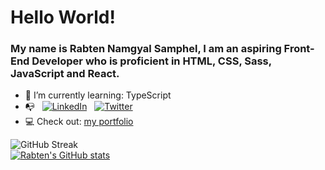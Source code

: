 # Hello World!
### My name is Rabten Namgyal Samphel, I am an aspiring Front-End Developer who is proficient in HTML, CSS, Sass, JavaScript and React.

- 🌱 I’m currently learning: TypeScript
- 📭 &nbsp; [![LinkedIn](https://user-images.githubusercontent.com/76475970/192125971-58ca5064-affa-4598-bf84-324a3e303034.png)](https://www.linkedin.com/in/rabten-samphel-53171a1bb/) &nbsp;
     [![Twitter](https://user-images.githubusercontent.com/76475970/192126014-4159252a-103b-4e7c-83b2-172cade30331.png)](https://twitter.com/rabtensamphel)
- 💻 Check out: [my portfolio](https://dulcet-custard-efe2e2.netlify.app/)

     
![GitHub Streak](https://github-readme-streak-stats.herokuapp.com?user=rabtennamgyal&theme=soft-green)
 &nbsp; &nbsp; &nbsp; &nbsp; &nbsp; &nbsp; &nbsp; &nbsp; &nbsp; &nbsp; &nbsp; &nbsp; &nbsp; &nbsp; &nbsp; &nbsp;
  &nbsp; &nbsp; &nbsp; &nbsp; &nbsp; &nbsp; &nbsp; &nbsp; &nbsp; &nbsp; &nbsp; &nbsp; &nbsp; &nbsp; &nbsp; &nbsp; 
[![Rabten's GitHub stats](https://github-readme-stats.vercel.app/api?username=rabtennamgyal)](https://github.com/rabtennamgyal/github-readme-stats)
